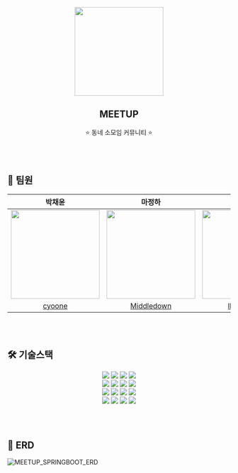 <p align="middle" >
  <img width="200px;" src="https://github.com/user-attachments/assets/aeb4d82a-8d88-4f16-8b57-c56847890be1"/>
</p>
<h2 align="middle">MEETUP</h2>
<p align="middle">⭐️ 동네 소모임 커뮤니티 ⭐️</p>

<br><br>

## 👥 팀원
<div align="center">
  
  | 박채윤 | 마정하 | 이현승 | 이연서 |
  |:---:|:---:|:---:|:---:|
  | <img src="https://github.com/cyoone.png" width="200" height="200"> | <img src="https://github.com/Middledown.png" width="200" height="200"> | <img src="https://github.com/lhs991117.png" width="200" height="200"> | <img src="https://github.com/YSL0711.png" width="200" height="200"> |
  | [cyoone](https://github.com/cyoone) | [Middledown](https://github.com/Middledown) | [lhs991117](https://github.com/lhs991117) | [YSL0711](https://github.com/YSL0711) |

</div>

<br><br>

## 🛠️ 기술스택
<div align="center">

  <img src="https://img.shields.io/badge/java-007396?style=for-the-badge&logo=java&logoColor=white">
  <img src="https://img.shields.io/badge/spring boot-6DB33F?style=for-the-badge&logo=springboot&logoColor=white">
  <img src="https://img.shields.io/badge/spring security-6DB33F?style=for-the-badge&logo=springsecurity&logoColor=white">
  <img src="https://img.shields.io/badge/spring data jpa-6DB33F?style=for-the-badge&logo=springdatajpa&logoColor=white">
  <br>
  
  <img src="https://img.shields.io/badge/cloudtype-000000?style=for-the-badge&logo=cloudtype&logoColor=white">
  <img src="https://img.shields.io/badge/amazonrds-527FFF?style=for-the-badge&logo=amazonrds&logoColor=white">
  <img src="https://img.shields.io/badge/amazons3-569A31?style=for-the-badge&logo=amazons3&logoColor=white">
  <img src="https://img.shields.io/badge/githubactions-2088FF?style=for-the-badge&logo=githubactions&logoColor=white">
  <br>
    
  <img src="https://img.shields.io/badge/mysql-4479A1?style=for-the-badge&logo=mysql&logoColor=white"> 
  <img src="https://img.shields.io/badge/mongoDB-47A248?style=for-the-badge&logo=MongoDB&logoColor=white">
  <img src="https://img.shields.io/badge/postman-FF6C37?style=for-the-badge&logo=postman&logoColor=white">
  <img src="https://img.shields.io/badge/intellij-000000?style=for-the-badge&logo=intellijidea&logoColor=white">
  <br>
  
  <img src="https://img.shields.io/badge/git-F05032?style=for-the-badge&logo=git&logoColor=white">
  <img src="https://img.shields.io/badge/github-181717?style=for-the-badge&logo=github&logoColor=white">
  <img src="https://img.shields.io/badge/notion-000000?style=for-the-badge&logo=notion&logoColor=white">
  <img src="https://img.shields.io/badge/figma-F24E1E?style=for-the-badge&logo=figma&logoColor=white">
  <br>
</div>

<br><br>

## 📄 ERD
![MEETUP_SPRINGBOOT_ERD](https://github.com/user-attachments/assets/f46e9bee-17cf-416d-9fce-68834b7bcccd)

